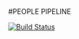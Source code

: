 #PEOPLE PIPELINE

[![Build
Status](https://travis-ci.org/nonimay/people-pipeline.png)](https://travis-ci.org/nonimay/people-pipeline)
